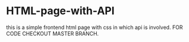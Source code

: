 # HTML-page-with-API
this is a simple frontend html page with css in which api is involved.
FOR CODE CHECKOUT MASTER BRANCH.
